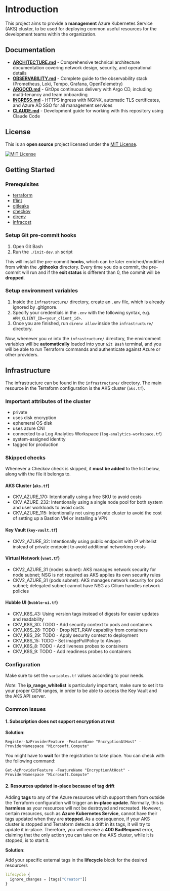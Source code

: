 # Introduction

This project aims to provide a **management** Azure Kubernetes Service (AKS) cluster, to be used for deploying common useful resources for the development teams within the organization.

## Documentation

- **[ARCHITECTURE.md](docs/ARCHITECTURE.md)** - Comprehensive technical architecture documentation covering network design, security, and operational details
- **[OBSERVABILITY.md](docs/OBSERVABILITY.md)** - Complete guide to the observability stack (Prometheus, Loki, Tempo, Grafana, OpenTelemetry)
- **[ARGOCD.md](docs/ARGOCD.md)** - GitOps continuous delivery with Argo CD, including multi-tenancy and team onboarding
- **[INGRESS.md](docs/INGRESS.md)** - HTTPS ingress with NGINX, automatic TLS certificates, and Azure AD SSO for all management services
- **[CLAUDE.md](CLAUDE.md)** - Development guide for working with this repository using Claude Code

## License

This is an **open source** project licensed under the [MIT License](LICENSE).

[![MIT License](https://img.shields.io/badge/License-MIT-yellow.svg)](LICENSE)

## Getting Started

### Prerequisites

- [terraform](https://developer.hashicorp.com/terraform/tutorials/aws-get-started/install-cli)
- [tflint](https://github.com/terraform-linters/tflint?tab=readme-ov-file#installation)
- [gitleaks](https://github.com/gitleaks/gitleaks?tab=readme-ov-file#installing)
- [checkov](https://www.checkov.io/2.Basics/Installing%20Checkov.html)
- [direnv](https://direnv.net/docs/installation.html)
- [infracost](https://www.infracost.io/docs/)

### Setup Git pre-commit hooks

1. Open Git Bash
2. Run the `./init-dev.sh` script

This will install the pre-commit **hooks**, which can be later enriched/modified from within the **.githooks** directory. Every time you do a commit, the pre-commit will run and if the **exit status** is different than 0, the commit will be **dropped**.

### Setup environment variables

1. Inside the `infrastructure/` directory, create an `.env` file, which is already ignored by .gitignore.
2. Specify your credentials in the `.env` with the following syntax, e.g. `ARM_CLIENT_ID=<your_client_id>`.
3. Once you are finished, run `direnv allow` inside the `infrastructure/` directory.

Now, whenever you `cd` into the `infrastructure/` directory, the environment variables will be **automatically** loaded into your `Git Bash` terminal, and you will be able to run Terraform commands and authenticate against Azure or other providers.

## Infrastructure

The infrastructure can be found in the `infrastructure/` directory. The main resource in the Terraform configuration is the AKS cluster (`aks.tf`).

### Important attributes of the cluster

- private
- uses disk encryption
- ephemeral OS disk
- uses azure CNI
- connected to a Log Analytics Workspace (`log-analytics-workspace.tf`)
- system-assigned identity
- tagged for production

### Skipped checks

Whenever a Checkov check is skipped, it **must be added** to the list below, along with the file it belongs to.

#### AKS Cluster (`aks.tf`)

- CKV_AZURE_170: Intentionally using a free SKU to avoid costs
- CKV_AZURE_232: Intentionally using a single node pool for both system and user workloads to avoid costs
- CKV_AZURE_115: Intentionally not using private cluster to avoid the cost of setting up a Bastion VM or installing a VPN

#### Key Vault (`key-vault.tf`)

- CKV2_AZURE_32: Intentionally using public endpoint with IP whitelist instead of private endpoint to avoid additional networking costs

#### Virtual Network (`vnet.tf`)

- CKV2_AZURE_31 (nodes subnet): AKS manages network security for node subnet; NSG is not required as AKS applies its own security rules
- CKV2_AZURE_31 (pods subnet): AKS manages network security for pod subnet; delegated subnet cannot have NSG as Cilium handles network policies

#### Hubble UI (`hubble-ui.tf`)

- CKV_K8S_43: Using version tags instead of digests for easier updates and readability
- CKV_K8S_30: TODO - Add security context to pods and containers
- CKV_K8S_28: TODO - Drop NET_RAW capability from containers
- CKV_K8S_29: TODO - Apply security context to deployment
- CKV_K8S_15: TODO - Set imagePullPolicy to Always
- CKV_K8S_8: TODO - Add liveness probes to containers
- CKV_K8S_9: TODO - Add readiness probes to containers

### Configuration

Make sure to set the `variables.tf` values according to your needs.

_Note_: The **ip_range_whitelist** is particularly important, make sure to set it to your proper CIDR ranges, in order to be able to access the Key Vault and the AKS API server.

### Common issues

#### 1. Subscription does not support encryption at rest

**Solution**:

```pwsh
Register-AzProviderFeature -FeatureName "EncryptionAtHost" -ProviderNamespace "Microsoft.Compute"
```

You might have to **wait** for the registration to take place. You can check with the following command:

```pwsh
Get-AzProviderFeature -FeatureName "EncryptionAtHost" -ProviderNamespace "Microsoft.Compute"
```

#### 2. Resources updated in-place because of tag drift

Adding **tags** to any of the Azure resources which support them from outside the Terraform configuration will trigger an **in-place update**. Normally, this is **harmless** as your resources will not be destroyed and recreated. However, certain resources, such as **Azure Kubernetes Service**, cannot have their tags updated when they are **stopped**. As a consequence, if your AKS cluster is stopped and Terraform detects a drift in its tags, it will try to update it in-place. Therefore, you will receive a **400 BadRequest** error, claiming that the only action you can take on the AKS cluster, while it is stopped, is to start it.

**Solution**:

Add your specific external tags in the **lifecycle** block for the desired resource/s

```terraform
lifecycle {
  ignore_changes = [tags["Creator"]]
}
```
